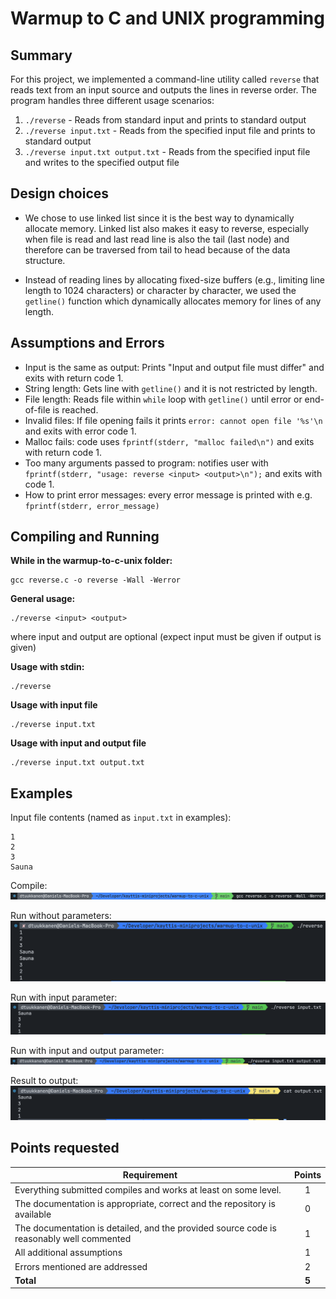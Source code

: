 # Warmup to C and UNIX programming

## Summary

For this project, we implemented a command-line utility called `reverse` that reads text from an input source and outputs the lines in reverse order. The program handles three different usage scenarios:

1. `./reverse` - Reads from standard input and prints to standard output
2. `./reverse input.txt` - Reads from the specified input file and prints to standard output
3. `./reverse input.txt output.txt` - Reads from the specified input file and writes to the specified output file

## Design choices

- We chose to use linked list since it is the best way to dynamically allocate memory. Linked list also makes it easy to reverse, especially when file is read and last read line is also the tail (last node) and therefore can be traversed from tail to head because of the data structure.

- Instead of reading lines by allocating fixed-size buffers (e.g., limiting line length to 1024 characters) or character by character, we used the `getline()` function which dynamically allocates memory for lines of any length.

## Assumptions and Errors

- Input is the same as output: Prints "Input and output file must differ" and exits with return code 1.
- String length: Gets line with `getline()` and it is not restricted by length.
- File length: Reads file within `while` loop with `getline()` until error or end-of-file is reached.
- Invalid files: If file opening fails it prints `error: cannot open file '%s'\n` and exits with error code 1.
- Malloc fails: code uses `fprintf(stderr, "malloc failed\n")` and exits with return code 1.
- Too many arguments passed to program: notifies user with `fprintf(stderr, "usage: reverse <input> <output>\n");` and exits with code 1.
- How to print error messages: every error message is printed with e.g. `fprintf(stderr, error_message)`

## Compiling and Running

**While in the warmup-to-c-unix folder:**

```
gcc reverse.c -o reverse -Wall -Werror
```

**General usage:**

```
./reverse <input> <output>
```

where input and output are optional (expect input must be given if output is given)

**Usage with stdin:**

```
./reverse
```

**Usage with input file**

```
./reverse input.txt
```

**Usage with input and output file**

```
./reverse input.txt output.txt
```

## Examples

Input file contents (named as `input.txt` in examples):

```
1
2
3
Sauna
```

Compile:
![Compile](img/compile-reverse.png)

Run without parameters:
![Run without parameters](img/reverse-no-parameters.png)

Run with input parameter:
![Run with input parameter](img/reverse-input.png)

Run with input and output parameter:
![Run with input and output parameter](img/reverse-output.png)

Result to output:
![Result to output](img/reverse-output-result.png)

## Points requested

| Requirement                                                                              | Points |
| ---------------------------------------------------------------------------------------- | :----: |
| Everything submitted compiles and works at least on some level.                          |   1    |
| The documentation is appropriate, correct and the repository is available                |   0    |
| The documentation is detailed, and the provided source code is reasonably well commented |   1    |
| All additional assumptions                                                               |   1    |
| Errors mentioned are addressed                                                           |   2    |
| **Total**                                                                                | **5**  |
